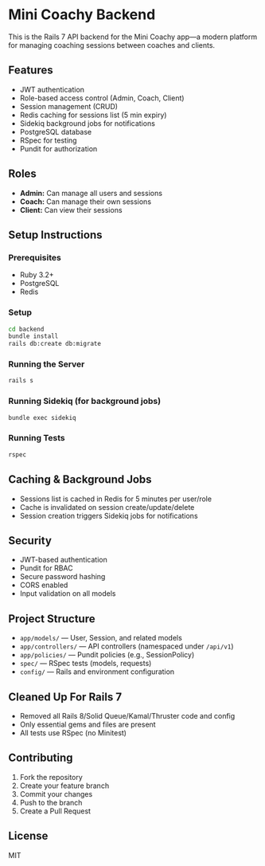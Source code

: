 # Mini Coachy Backend

This is the Rails 7 API backend for the Mini Coachy app—a modern platform for managing coaching sessions between coaches and clients.

## Features
- JWT authentication
- Role-based access control (Admin, Coach, Client)
- Session management (CRUD)
- Redis caching for sessions list (5 min expiry)
- Sidekiq background jobs for notifications
- PostgreSQL database
- RSpec for testing
- Pundit for authorization

## Roles
- **Admin:** Can manage all users and sessions
- **Coach:** Can manage their own sessions
- **Client:** Can view their sessions

## Setup Instructions

### Prerequisites
- Ruby 3.2+
- PostgreSQL
- Redis

### Setup
```bash
cd backend
bundle install
rails db:create db:migrate
```

### Running the Server
```bash
rails s
```

### Running Sidekiq (for background jobs)
```bash
bundle exec sidekiq
```

### Running Tests
```bash
rspec
```

## Caching & Background Jobs
- Sessions list is cached in Redis for 5 minutes per user/role
- Cache is invalidated on session create/update/delete
- Session creation triggers Sidekiq jobs for notifications

## Security
- JWT-based authentication
- Pundit for RBAC
- Secure password hashing
- CORS enabled
- Input validation on all models

## Project Structure
- `app/models/` — User, Session, and related models
- `app/controllers/` — API controllers (namespaced under `/api/v1`)
- `app/policies/` — Pundit policies (e.g., SessionPolicy)
- `spec/` — RSpec tests (models, requests)
- `config/` — Rails and environment configuration

## Cleaned Up For Rails 7
- Removed all Rails 8/Solid Queue/Kamal/Thruster code and config
- Only essential gems and files are present
- All tests use RSpec (no Minitest)

## Contributing
1. Fork the repository
2. Create your feature branch
3. Commit your changes
4. Push to the branch
5. Create a Pull Request

## License
MIT
